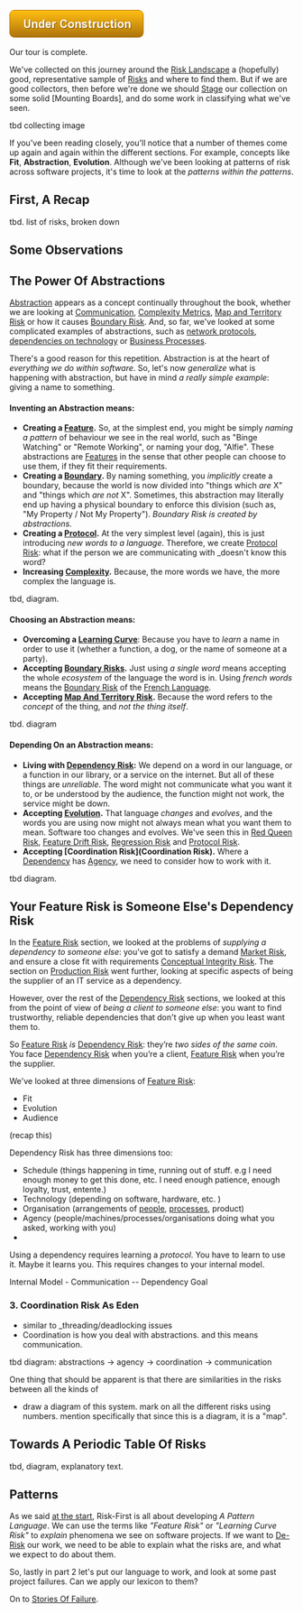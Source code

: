 ![Under Construction](images/state/uc.png)

Our tour is complete.  

We've collected on this journey around the [Risk Landscape](Risk-Landscape) a (hopefully) good, representative sample of [Risks](Glossary#Risk) and where to find them.  But if we are good collectors, then before we're done we should [Stage]() our collection on some solid [Mounting Boards], and do some work in classifying what we've seen.

tbd collecting image

If you've been reading closely, you'll notice that a number of themes come up again and again within the different sections.   For example, concepts like **Fit**, **Abstraction**, **Evolution**.  Although we've been looking at patterns of risk across software projects, it's time to look at the _patterns within the patterns_. 

## First, A Recap

tbd.  list of risks, broken down

## Some Observations

## The Power Of Abstractions

[Abstraction](Glossary#abstraction) appears as a concept continually throughout the book, whether we are looking at [Communication](Communication-Risk), [Complexity Metrics](Complexity-Risk#kolmogorov-complexity), [Map and Territory Risk](Map-And-Territory-Risk) or how it causes [Boundary Risk](Boundary-Risk).  And, so far, we've looked at some complicated examples of abstractions, such as [network protocols](Communication-Risk#network), [dependencies on technology](Software-Dependency-Risk#software-tools) or [Business Processes](Process-Risk#the-purpose-of-process).

There's a good reason for this repetition.   Abstraction is at the heart of _everything we do within software_.  So, let's now _generalize_ what is happening with abstraction, but have in mind _a really simple example_:  giving a name to something.

#### Inventing an Abstraction means:  

- **Creating a [Feature](Feature-Risk).**  So, at the simplest end, you might be simply _naming a pattern_ of behaviour we see in the real world, such as "Binge Watching" or "Remote Working", or naming your dog, "Alfie".  These abstractions are [Features]() in the sense that other people can choose to use them, if they fit their requirements.
 - **Creating a [Boundary](Boundary-Risk).**  By naming something, you _implicitly_ create a boundary, because the world is now divided into "things which _are_ X" and "things which _are not_ X".   Sometimes, this abstraction may literally end up having a physical boundary to enforce this division (such as, "My Property / Not My Property"). _Boundary Risk is created by abstractions._
 - **Creating a [Protocol](Communication-Risk#protocol).**  At the very simplest level (again), this is just introducing _new words to a language_.   Therefore, we create [Protocol Risk](Communication-Risk#protocol-risk):  what if the person we are communicating with _doesn't know this word?  
 - **Increasing [Complexity]().** Because, the more words we have, the more complex the language is.
    
tbd, diagram.


#### Choosing an Abstraction means:

 - **Overcoming a [Learning Curve](Communication-Risk#learning-curve)**:  Because you have to _learn_ a name in order to use it (whether a function, a dog, or the name of someone at a party).
 - **Accepting [Boundary Risks](Boundary-Risk).**  Just using _a single word_ means accepting the whole _ecosystem_ of the language the word is in.  Using _french words_ means the [Boundary Risk]() of the [French Language](). 
 - **Accepting [Map And Territory Risk]().** Because the word refers to the _concept_ of the thing, and _not the thing itself_.

tbd. diagram

#### Depending On an Abstraction means:

 - **Living with [Dependency Risk]():**  We depend on a word in our language, or a function in our library, or a service on the internet.  But all of these things are _unreliable_.  The word might not communicate what you want it to, or be understood by the audience, the function might not work, the service might be down.
 - **Accepting [Evolution]().** That language _changes_ and _evolves_, and the words you are using now might not always mean what you want them to mean.  Software too changes and evolves.  We've seen this in [Red Queen Risk](), [Feature Drift Risk](), [Regression Risk]() and [Protocol Risk]().
 - **Accepting [Coordination Risk](Coordination Risk).**  Where a [Dependency]() has [Agency](), we need to consider how to work with it.
 
 tbd diagram.

## Your Feature Risk is Someone Else's Dependency Risk

In the [Feature Risk](Feature-Risk) section, we looked at the problems of _supplying a dependency to someone else_:  you've got to satisfy a demand [Market Risk](), and ensure a close fit with requirements [Conceptual Integrity Risk]().  The section on [Production Risk]() went further, looking at specific aspects of being the supplier of an IT service as a dependency.  

However, over the rest of the [Dependency Risk](Dependency-Risk) sections, we looked at this from the point of view of _being a client to someone else_:  you want to find trustworthy, reliable dependencies that don't give up when you least want them to.

So [Feature Risk](Feature-Risk) _is_ [Dependency Risk](Dependency-Risk):  they’re _two sides of the same coin_.  You face [Dependency Risk]() when you’re a client, [Feature Risk]() when you’re the supplier.   

We've looked at three dimensions of [Feature Risk]():
  - Fit
  - Evolution
  - Audience
  
(recap this)  
  
Dependency Risk has three dimensions too:

- Schedule (things happening in time, running out of stuff.  e.g I need enough money to get this done, etc.  I need enough patience, enough loyalty, trust, entente.)
- Technology (depending on software, hardware, etc.  )
- Organisation (arrangements of [people](), [processes](), product)
- Agency (people/machines/processes/organisations doing what you asked, working with you)
- 

Using a dependency requires learning a _protocol_.    You have to learn to use it.  Maybe it learns you.  This requires changes to your internal model.  


Internal Model      - Communication --  Dependency
   Goal 

### 3.  Coordination Risk As Eden

- similar to _threading/deadlocking issues 
- Coordination is how you deal with abstractions.  and this means communication.

tbd diagram: abstractions -> agency -> coordination -> communication

One thing that should be apparent is that there are similarities in the risks between all the kinds of

- draw a diagram of this system.  mark on all the different risks using numbers.  mention specifically that since this is a diagram, it is a "map".

## Towards A Periodic Table Of Risks

tbd, diagram, explanatory text.

## Patterns

As we said [at the start](A-Pattern-Language), Risk-First is all about developing _A Pattern Language_.  We can use the terms like _"Feature Risk"_ or _"Learning Curve Risk"_ to _explain_ phenomena we see on software projects.   If we want to [De-Risk](De-Risking) our work, we need to be able to explain what the risks are, and what we expect to do about them.

So, lastly in part 2 let's put our language to work, and look at some past project failures.  Can we apply our lexicon to them?  

On to [Stories Of Failure](Stories-Of-Failure).

